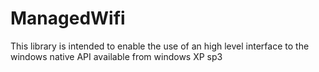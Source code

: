 ManagedWifi
===========

This library is intended to enable the use of an high level interface to the windows native API available from windows XP sp3